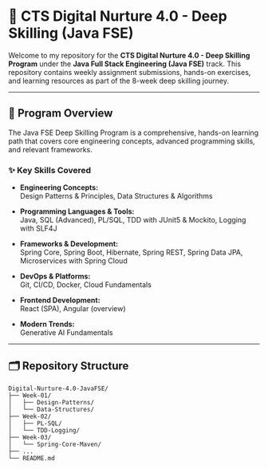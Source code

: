 # 📘 CTS Digital Nurture 4.0 - Deep Skilling (Java FSE)

Welcome to my repository for the **CTS Digital Nurture 4.0 - Deep Skilling Program** under the **Java Full Stack Engineering (Java FSE)** track. This repository contains weekly assignment submissions, hands-on exercises, and learning resources as part of the 8-week deep skilling journey.

---

## 🚀 Program Overview

The Java FSE Deep Skilling Program is a comprehensive, hands-on learning path that covers core engineering concepts, advanced programming skills, and relevant frameworks.

### ✨ Key Skills Covered

- **Engineering Concepts:**  
  Design Patterns & Principles, Data Structures & Algorithms

- **Programming Languages & Tools:**  
  Java, SQL (Advanced), PL/SQL, TDD with JUnit5 & Mockito, Logging with SLF4J

- **Frameworks & Development:**  
  Spring Core, Spring Boot, Hibernate, Spring REST, Spring Data JPA, Microservices with Spring Cloud

- **DevOps & Platforms:**  
  Git, CI/CD, Docker, Cloud Fundamentals

- **Frontend Development:**  
  React (SPA), Angular (overview)

- **Modern Trends:**  
  Generative AI Fundamentals

---

## 🗂️ Repository Structure

```plaintext
Digital-Nurture-4.0-JavaFSE/
├── Week-01/
│   ├── Design-Patterns/
│   └── Data-Structures/
├── Week-02/
│   ├── PL-SQL/
│   └── TDD-Logging/
├── Week-03/
│   └── Spring-Core-Maven/
├── ...
└── README.md
